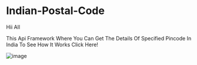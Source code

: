 # Indian-Postal-Code


Hii All

This Api Framework Where You Can Get The Details Of Specified Pincode In India
To See How It Works <a herf="https://akhilathuluri.github.io/Indian-Postal-Code/" target="_blank">Click Here!</a>

![image](https://user-images.githubusercontent.com/89147384/226204573-bd735a85-b843-4097-9551-08fbc4b8b499.png)
